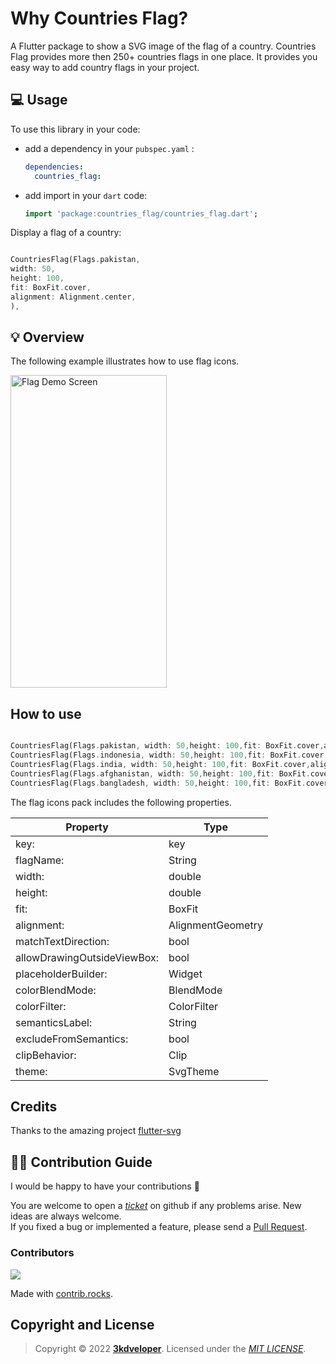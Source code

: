# Why Countries Flag?

A Flutter package to show a SVG image of the flag of a country. Countries Flag provides more then 250+ countries flags in one place.
It provides you easy way to add country flags in your project.

## 💻 Usage ##

To use this library in your code:

* add a dependency in your `pubspec.yaml` :

  ```yaml
  dependencies:
    countries_flag:
  ```

* add import in your `dart` code:

  ```dart
  import 'package:countries_flag/countries_flag.dart';

Display a flag of a country:

```dart

CountriesFlag(Flags.pakistan,
width: 50,
height: 100,
fit: BoxFit.cover,
alignment: Alignment.center,
),

```

## 💡 Overview

The following example illustrates how to use flag icons.


<img src="https://user-images.githubusercontent.com/77343380/188069059-a44068f6-9bf4-4054-9971-49131dfe1d9e.png" alt="Flag Demo Screen"
width="250" height="500">

## How to use

```dart

CountriesFlag(Flags.pakistan, width: 50,height: 100,fit: BoxFit.cover,alignment: Alignment.center),
CountriesFlag(Flags.indonesia, width: 50,height: 100,fit: BoxFit.cover,alignment: Alignment.center),
CountriesFlag(Flags.india, width: 50,height: 100,fit: BoxFit.cover,alignment: Alignment.center),
CountriesFlag(Flags.afghanistan, width: 50,height: 100,fit: BoxFit.cover,alignment: Alignment.center),
CountriesFlag(Flags.bangladesh, width: 50,height: 100,fit: BoxFit.cover,alignment: Alignment.center),

```

The flag icons pack includes the following properties.

| Property                    | Type              |
|-----------------------------|-------------------|
| key:                        | key               |
| flagName:                   | String            |
| width:                      | double            |
| height:                     | double            |
| fit:                        | BoxFit            |
| alignment:                  | AlignmentGeometry |
| matchTextDirection:         | bool              |
| allowDrawingOutsideViewBox: | bool              |
| placeholderBuilder:         | Widget            |
| colorBlendMode:             | BlendMode         |
| colorFilter:                | ColorFilter       |
| semanticsLabel:             | String            |
| excludeFromSemantics:       | bool              |
| clipBehavior:               | Clip              |
| theme:                      | SvgTheme          |

## Credits

Thanks to the amazing project [flutter-svg](https://github.com/dnfield/flutter_svg)

## 💪🏻 Contribution Guide

I would be happy to have your contributions 💙

You are welcome to open a *[ticket](https://github.com/3kdeveloper/flags/issues)* on github if any problems arise. New ideas are always welcome.  
If you fixed a bug or implemented a feature, please send a [Pull Request](https://github.com/3kdeveloper/flags/pulls).

### Contributors

<a href="https://github.com/3kdeveloper/flags/graphs/contributors">
  <img src="https://contrib.rocks/image?repo=3kdeveloper/flags" />
</a>

Made with [contrib.rocks](https://contrib.rocks).

## Copyright and License

>Copyright © 2022 **[3kdveloper](https://github.com/3kdeveloper)**. Licensed under the *[MIT LICENSE](https://github.com/3kdeveloper/flags/blob/main/LICENSE)*.

